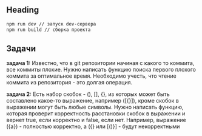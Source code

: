 ## Heading

```sh
npm run dev // запуск dev-сервера
npm run build // сборка проекта
```

## Задачи

**задача 1:** Известно, что в git репозитории начиная с какого то коммита, все коммиты плохие. Нужно написать функцию поиска первого плохого коммита за оптимальное время. Необходимо учесть, что чтение коммита из репозитория - это долгая операция.

**задача 2:** Есть набор скобок - (), [], {}, из которых может быть составлено какое-то выражение, например ([{}]), кроме скобок в выражении могут быть любые символы. Нужно написать функцию, которая проверит корректность расстановки скобок в выражении и  вернет true, если корректно и false, если нет. Например, выражение ({а}) - полностью корректно, а ({} или [()}] - будут некорректными
